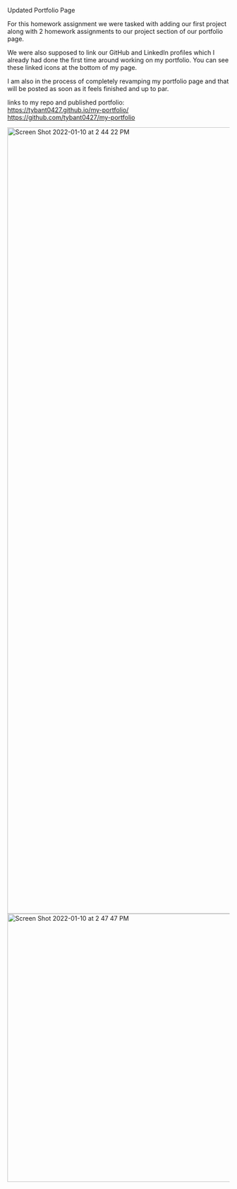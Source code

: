 Updated Portfolio Page 

For this homework assignment we were tasked with adding our first project along with 2 homework assignments to our project section of our portfolio page. 

We were also supposed to link our GitHub and LinkedIn profiles which I already had done the first time around working on my portfolio. You can see these linked icons at the bottom of my page. 

I am also in the process of completely revamping my portfolio page and that will be posted as soon as it feels finished and up to par. 

links to my repo and published portfolio:<br> 
https://tybant0427.github.io/my-portfolio/ <br>
https://github.com/tybant0427/my-portfolio

<img width="1782" alt="Screen Shot 2022-01-10 at 2 44 22 PM" src="https://user-images.githubusercontent.com/94083745/148837253-04bb611d-b6a4-42a2-8119-79259bea6b83.png">
<img width="608" alt="Screen Shot 2022-01-10 at 2 47 47 PM" src="https://user-images.githubusercontent.com/94083745/148837267-19848fb0-e70c-4454-acf5-5ce7dc4df08a.png">

